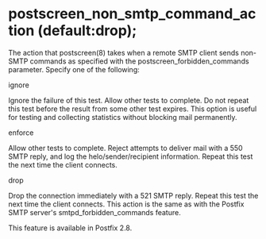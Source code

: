 # postscreen_non_smtp_command_action (default:drop); 

 The action that postscreen(8) takes when a remote SMTP client sends
non-SMTP commands as specified with the postscreen_forbidden_commands
parameter.  Specify one of the following: 



 ignore 

 Ignore the failure of this test. Allow other tests to complete.
Do not repeat this test before the result from some
other test expires.
This option is useful for testing and collecting statistics
without blocking mail permanently. 

 enforce 

 Allow other tests to complete. Reject attempts to deliver mail
with a 550 SMTP reply, and log the helo/sender/recipient information.
Repeat this test the next time the client connects. 

 drop 

 Drop the connection immediately with a 521 SMTP reply. Repeat
this test the next time the client connects. This action is the
same as with the Postfix SMTP server's smtpd_forbidden_commands
feature.  



 This feature is available in Postfix 2.8. 


